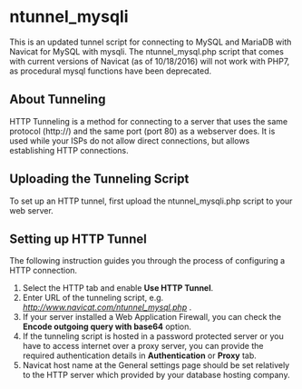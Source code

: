 # ntunnel_mysqli

This is an updated tunnel script for connecting to MySQL and MariaDB with Navicat for MySQL with mysqli.  The ntunnel_mysql.php script that comes with current versions of Navicat (as of 10/18/2016) will not work with PHP7, as procedural mysql functions have been deprecated.

## About Tunneling
HTTP Tunneling is a method for connecting to a server that uses the same protocol (http://) and the same port (port 80) as a webserver does. It is used while your ISPs do not allow direct connections, but allows establishing HTTP connections.

## Uploading the Tunneling Script

To set up an HTTP tunnel, first upload the ntunnel_mysqli.php script to your web server.

## Setting up HTTP Tunnel

The following instruction guides you through the process of configuring a HTTP connection.

1. Select the HTTP tab and enable **Use HTTP Tunnel**.
2. Enter URL of the tunneling script, e.g. *http://www.navicat.com/ntunnel_mysql.php* .
3. If your server installed a Web Application Firewall, you can check the **Encode outgoing query with base64** option.
4. If the tunneling script is hosted in a password protected server or you have to access internet over a proxy server, you can provide the required authentication details in **Authentication** or **Proxy** tab.
5. Navicat host name at the General settings page should be set relatively to the HTTP server which provided by your database hosting company.
